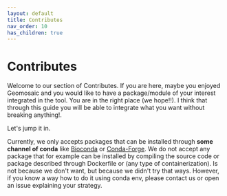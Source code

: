 ```yaml
---
layout: default
title: Contributes
nav_order: 10
has_children: true
---
```


# Contributes

Welcome to our section of Contributes. If you are here, maybe you enjoyed Geomosaic and you would like to have a package/module of your interest integrated in the tool. You are in the right place (we hope!!). I think that through this guide you will be able to integrate what you want without breaking anything!.

Let's jump it in.

Currently, we only accepts packages that can be installed through **some channel of conda** like [Bioconda](https://bioconda.github.io/) or [Conda-Forge](https://conda-forge.org/packages/). We do not accept any package that for example can be installed by compiling the source code or package described through Dockerfile or (any type of containerization).
Is not because we don't want, but because we didn't try that ways. However, if you know a way how to do it using conda env, please contact us or open an issue explaining your strategy.


